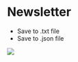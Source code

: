 <h1> Newsletter </h1>

<ul>
  <li>Save to .txt file</li>
  <li>Save to .json file</li>
</ul>

<img src="https://image.freepik.com/darmowe-psd/wytloczona-makieta-logo-na-bialym-papierze_1389-1289.jpg">

